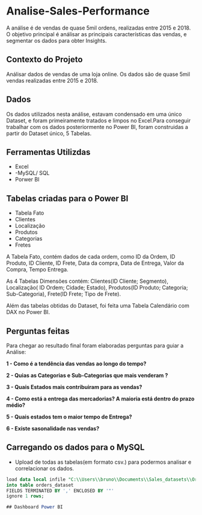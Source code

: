 # Analise-Sales-Performance
A análise é de vendas de quase 5mil ordens, realizadas entre 2015 e 2018.
O objetivo principal é análisar as principais características das vendas, e segmentar os dados para obter Insights.

## Contexto do Projeto
Análisar dados de vendas de uma loja online. Os dados são de quase 5mil vendas realizadas entre 2015 e 2018.

## Dados
Os dados utilizados nesta análise, estavam condensado em uma único Dataset, e foram primeiramente tratados e limpos no Excel.Para conseguir trabalhar com os dados posteriormente no Power BI, foram construidas a partir do Dataset único, 5 Tabelas.


## Ferramentas Utilizdas
- Excel
- -MySQL/ SQL
- Porwer BI

## Tabelas criadas para o Power BI
- Tabela Fato
- Clientes
- Localização
- Produtos
- Categorias
- Fretes

A Tabela Fato, contém dados de cada ordem, como ID da Ordem, ID Produto, ID Cliente, ID Frete, Data da compra, Data de Entrega, Valor da Compra, Tempo Entrega.

As 4 Tabelas Dimensões contém: Clientes(ID Cliente; Segmento), Localização( ID Ordem; Cidade; Estado), Produtos(ID Produto; Categoria; Sub-Categoria), Frete(ID Frete; Tipo de Frete).

Além das tabelas obtidas do Dataset, foi feita uma Tabela Calendário com DAX no Power BI.

## Perguntas feitas
Para chegar ao resultado final foram elaboradas perguntas para guiar a Análise:

**1 - Como é a tendência das vendas ao longo do tempo?**

**2 - Quias as Categorias e Sub-Categorias que mais venderam ?**

**3 - Quais Estados mais contribuiram para as vendas?**

**4 - Como está a entrega das mercadorias? A maioria está dentro do prazo médio?**

**5 - Quais estados tem o maior tempo de Entrega?**

**6 - Existe sasonalidade nas vendas?**



## Carregando os dados para o MySQL
- Upload de todas as tabelas(em formato csv.) para podermos analisar e correlacionar os dados.
```sql
load data local infile "C:\\Users\\bruno\\Documents\\Sales_datasets\\Orders.csv"
into table orders_dataset
FIELDS TERMINATED BY ',' ENCLOSED BY '"'
ignore 1 rows;

## Dashboard Power BI

